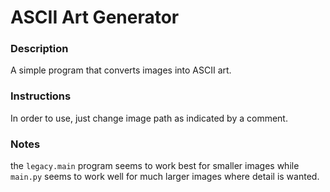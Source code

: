 # ASCII Art Generator

### Description
A simple program that converts images into ASCII art.

### Instructions
In order to use, just change image path as indicated by a comment.

### Notes
the `legacy.main` program seems to work best for smaller images while `main.py` seems to work well for much larger images where detail is wanted.